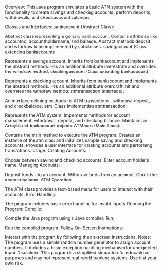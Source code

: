 Overview:
This Java program simulates a basic ATM system with the functionality to create savings and checking accounts, perform deposits, withdrawals, and check account balances.

Classes and Interfaces:
bankaccount (Abstract Class):

Abstract class representing a generic bank account.
Contains attributes like accountno, accountholdername, and balance.
Abstract methods deposit and withdraw to be implemented by subclasses.
savingaccount (Class extending bankaccount):

Represents a savings account.
Inherits from bankaccount and implements the abstract methods.
Has an additional attribute interestrate and overrides the withdraw method.
checkingaccount (Class extending bankaccount):

Represents a checking account.
Inherits from bankaccount and implements the abstract methods.
Has an additional attribute overdraftlimit and overrides the withdraw method.
atmtransaction (Interface):

An interface defining methods for ATM transactions - withdraw, deposit, and checkbalance.
atm (Class implementing atmtransaction):

Represents the ATM system.
Implements methods for account management, withdrawal, deposit, and checking balance.
Maintains an ArrayList of bankaccount objects.
ATMmain (Main Class):

Contains the main method to execute the ATM program.
Creates an instance of the atm class and initializes sample saving and checking accounts.
Provides a user interface for creating accounts and performing transactions.
Usage:
Creating Accounts:

Choose between saving and checking accounts.
Enter account holder's name.
Managing Accounts:

Deposit funds into an account.
Withdraw funds from an account.
Check the account balance.
ATM Operation:

The ATM class provides a text-based menu for users to interact with their accounts.
Error Handling:

The program includes basic error handling for invalid inputs.
Running the Program:
Compile:

Compile the Java program using a Java compiler.
Run:

Run the compiled program.
Follow On-Screen Instructions:

Interact with the program by following the on-screen instructions.
Notes:
The program uses a simple random number generator to assign account numbers.
It includes a basic exception handling mechanism for unexpected input.
Disclaimer:
This program is a simplified simulation for educational purposes and may not represent real-world banking systems. Use it at your own risk.
